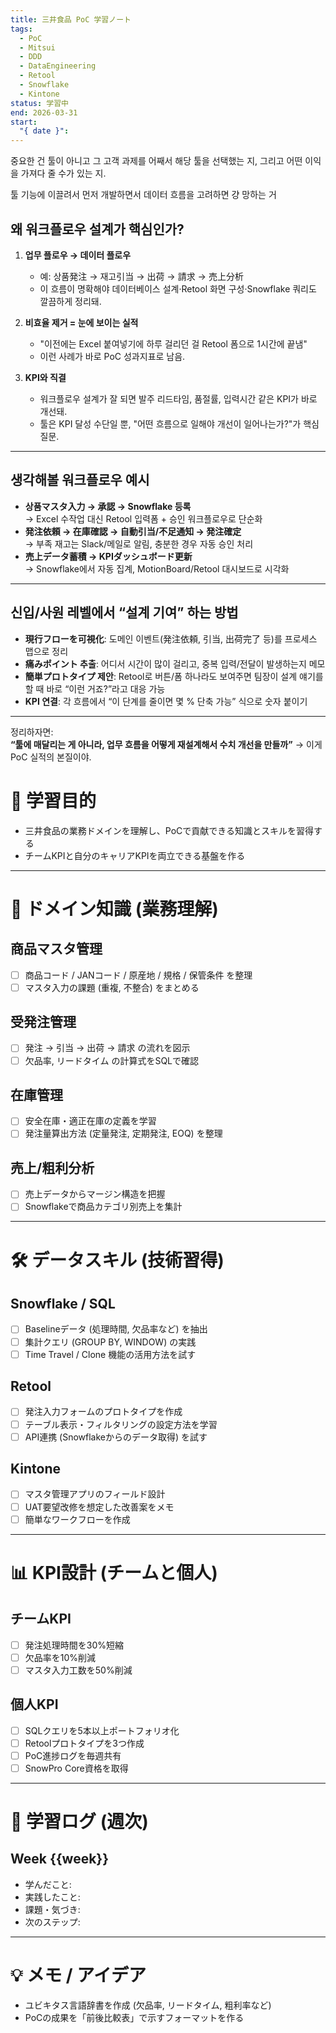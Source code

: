 ```yaml
---
title: 三井食品 PoC 学習ノート
tags:
  - PoC
  - Mitsui
  - DDD
  - DataEngineering
  - Retool
  - Snowflake
  - Kintone
status: 学習中
end: 2026-03-31
start:
  "{ date }":
---
```


중요한 건 툴이 아니고 그 고객 과제를 어째서 해당 툴을 선택했는 지, 그리고 어떤 이익을 가져다 줄 수가 있는 지.

툴 기능에 이끌려서 먼저 개발하면서 데이터 흐름을 고려하면 걍 망하는 거

## 왜 워크플로우 설계가 핵심인가?

1. **업무 플로우 → 데이터 플로우**
    - 예: 상품発注 → 재고引当 → 出荷 → 請求 → 売上分析
    - 이 흐름이 명확해야 데이터베이스 설계·Retool 화면 구성·Snowflake 쿼리도 깔끔하게 정리돼.
        
2. **비효율 제거 = 눈에 보이는 실적**
    - "이전에는 Excel 붙여넣기에 하루 걸리던 걸 Retool 폼으로 1시간에 끝냄"
    - 이런 사례가 바로 PoC 성과지표로 남음.
        
3. **KPI와 직결**
    - 워크플로우 설계가 잘 되면 발주 리드타임, 품절률, 입력시간 같은 KPI가 바로 개선돼.
    - 툴은 KPI 달성 수단일 뿐, "어떤 흐름으로 일해야 개선이 일어나는가?"가 핵심 질문.
        

---

## 생각해볼 워크플로우 예시

- **상품マスタ入力 → 承認 → Snowflake 등록**  
    → Excel 수작업 대신 Retool 입력폼 + 승인 워크플로우로 단순화
- **発注依頼 → 在庫確認 → 自動引当/不足通知 → 発注確定**  
    → 부족 재고는 Slack/메일로 알림, 충분한 경우 자동 승인 처리
- **売上データ蓄積 → KPIダッシュボード更新**  
    → Snowflake에서 자동 집계, MotionBoard/Retool 대시보드로 시각화
    

---

## 신입/사원 레벨에서 “설계 기여” 하는 방법

- **現行フローを可視化**: 도메인 이벤트(発注依頼, 引当, 出荷完了 등)를 프로세스 맵으로 정리
- **痛みポイント 추출**: 어디서 시간이 많이 걸리고, 중복 입력/전달이 발생하는지 메모
- **簡単プロトタイプ 제안**: Retool로 버튼/폼 하나라도 보여주면 팀장이 설계 얘기를 할 때 바로 “이런 거죠?”라고 대응 가능
- **KPI 연결**: 각 흐름에서 “이 단계를 줄이면 몇 % 단축 가능” 식으로 숫자 붙이기
    

---

정리하자면:  
**“툴에 매달리는 게 아니라, 업무 흐름을 어떻게 재설계해서 수치 개선을 만들까”** → 이게 PoC 실적의 본질이야.

# 🎯 学習目的
- 三井食品の業務ドメインを理解し、PoCで貢献できる知識とスキルを習得する  
- チームKPIと自分のキャリアKPIを両立できる基盤を作る  

---

# 🏢 ドメイン知識 (業務理解)

## 商品マスタ管理
- [ ] 商品コード / JANコード / 原産地 / 規格 / 保管条件 を整理  
- [ ] マスタ入力の課題 (重複, 不整合) をまとめる  

## 受発注管理
- [ ] 発注 → 引当 → 出荷 → 請求 の流れを図示  
- [ ] 欠品率, リードタイム の計算式をSQLで確認  

## 在庫管理
- [ ] 安全在庫・適正在庫の定義を学習  
- [ ] 発注量算出方法 (定量発注, 定期発注, EOQ) を整理  

## 売上/粗利分析
- [ ] 売上データからマージン構造を把握  
- [ ] Snowflakeで商品カテゴリ別売上を集計  

---

# 🛠️ データスキル (技術習得)

## Snowflake / SQL
- [ ] Baselineデータ (処理時間, 欠品率など) を抽出  
- [ ] 集計クエリ (GROUP BY, WINDOW) の実践  
- [ ] Time Travel / Clone 機能の活用方法を試す  

## Retool
- [ ] 発注入力フォームのプロトタイプを作成  
- [ ] テーブル表示・フィルタリングの設定方法を学習  
- [ ] API連携 (Snowflakeからのデータ取得) を試す  

## Kintone
- [ ] マスタ管理アプリのフィールド設計  
- [ ] UAT要望改修を想定した改善案をメモ  
- [ ] 簡単なワークフローを作成  

---

# 📊 KPI設計 (チームと個人)

## チームKPI
- [ ] 発注処理時間を30%短縮  
- [ ] 欠品率を10%削減  
- [ ] マスタ入力工数を50%削減  

## 個人KPI
- [ ] SQLクエリを5本以上ポートフォリオ化  
- [ ] Retoolプロトタイプを3つ作成  
- [ ] PoC進捗ログを毎週共有  
- [ ] SnowPro Core資格を取得  

---

# 📝 学習ログ (週次)
## Week {{week}}
- 学んだこと:  
- 実践したこと:  
- 課題・気づき:  
- 次のステップ:  

---

# 💡 メモ / アイデア
- ユビキタス言語辞書を作成 (欠品率, リードタイム, 粗利率など)  
- PoCの成果を「前後比較表」で示すフォーマットを作る  
